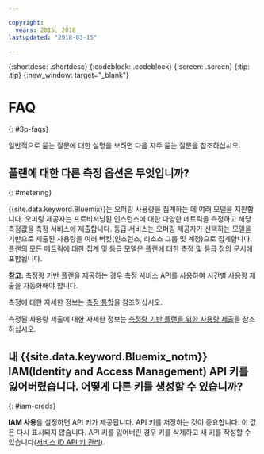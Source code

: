 ```yaml
---

copyright:
  years: 2015, 2018
lastupdated: "2018-03-15"

---
```


{:shortdesc: .shortdesc}
{:codeblock: .codeblock}
{:screen: .screen}
{:tip: .tip}
{:new_window: target="_blank"}

# FAQ
{: #3p-faqs}

일반적으로 묻는 질문에 대한 설명을 보려면 다음 자주 묻는 질문을 참조하십시오.

## 플랜에 대한 다른 측정 옵션은 무엇입니까?
{: #metering}

{{site.data.keyword.Bluemix}}는 오퍼링 사용량을 집계하는 데 여러 모델을 지원합니다. 오퍼링 제공자는 프로비저닝된 인스턴스에 대한 다양한 메트릭을 측정하고 해당 측정값을 측정 서비스에 제출합니다. 등급 서비스는 오퍼링 제공자가 선택하는 모델을 기반으로 제출된 사용량을 여러 버킷(인스턴스, 리소스 그룹 및 계정)으로 집계합니다. 플랜의 모든 메트릭에 대한 집계 및 등급 모델은 플랜에 대한 측정 및 등급 정의 문서에 포함됩니다.


**참고:** 측정량 기반 플랜을 제공하는 경우 측정 서비스 API를 사용하여 시간별 사용량 제출을 자동화해야 합니다.

측정에 대한 자세한 정보는 [측정 통합](/docs/third-party/metering.html#meteringintera)을 참조하십시오. 

측정된 사용량 제출에 대한 자세한 정보는 [측정량 기반 플랜을 위한 사용량 제출](/docs/third-party/submitusage.html#submitusage)을 참조하십시오.

## 내 {{site.data.keyword.Bluemix_notm}} IAM(Identity and Access Management) API 키를 잃어버렸습니다. 어떻게 다른 키를 생성할 수 있습니까?
{: #iam-creds}

**IAM 사용**을 설정하면 API 키가 제공됩니다. API 키를 저장하는 것이 중요합니다. 이 값은 다시 표시되지 않습니다. API 키를 잃어버린 경우 키를 삭제하고 새 키를 작성할 수 있습니다([서비스 ID API 키 관리](/docs/iam/serviceid_keys.html#serviceidapikeys)).



